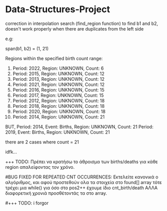 # Data-Structures-Project

correction in interpolation search (find_region function) to find b1 and b2, doesn't work properly
when there are duplicates from the left side

e.g:

span(b1, b2) = (1, 21)

Regions within the specified birth count range:
1. Period: 2022, Region: UNKNOWN, Count: 6
2. Period: 2015, Region: UNKNOWN, Count: 12
3. Period: 2013, Region: UNKNOWN, Count: 12
4. Period: 2021, Region: UNKNOWN, Count: 12
5. Period: 2016, Region: UNKNOWN, Count: 15
6. Period: 2017, Region: UNKNOWN, Count: 15
7. Period: 2012, Region: UNKNOWN, Count: 18
8. Period: 2018, Region: UNKNOWN, Count: 18
9. Period: 2020, Region: UNKNOWN, Count: 18
10. Period: 2014, Region: UNKNOWN, Count: 21

BUT, 
Period: 2014, Event: Births, Region: UNKNOWN, Count: 21
Period: 2019, Event: Births, Region: UNKNOWN, Count: 21

there are 2 cases where count = 21

idfk...

+++ TODO: Πρέπει να κρατήσω το άθροισμα των births/deaths για κάθε region απαλείφοντας τον χρόνο.

#BUG FIXED FOR REPEATED CNT OCCURRENCES: 
    Εκτελείτε κανονικά ο αλγόριθμος, και αφού προστεθούν ολα τα στοιχεία στο 
    found[] array τότε τρέχει μια while() για όσο στο pos2++ έχουμε ίδιο cnt_birth/death ΑΛΛΑ διαφορετική χρονιά
    προσθέτοντάς τα στο array.

#+++ TODO:
    i forgor
